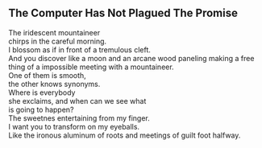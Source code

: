 The Computer Has Not Plagued The Promise
----------------------------------------
The iridescent mountaineer  
chirps in the careful morning.  
I blossom as if in front of a tremulous cleft.  
And you discover like a moon and an arcane wood paneling making a free thing of a impossible meeting with a mountaineer.  
One of them is smooth,  
the other knows synonyms.  
Where is everybody  
she exclaims, and when can we see what  
is going to happen?  
The sweetnes entertaining from my finger.  
I want you to transform on my eyeballs.  
Like the ironous aluminum of roots and meetings of guilt foot halfway.  
